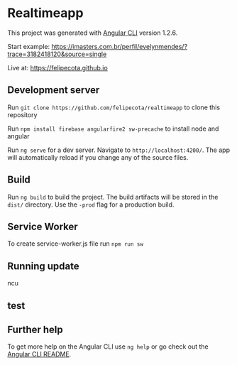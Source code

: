 # Realtimeapp

This project was generated with [Angular CLI](https://github.com/angular/angular-cli) version 1.2.6.

Start example: https://imasters.com.br/perfil/evelynmendes/?trace=3182418120&source=single

Live at: https://felipecota.github.io

## Development server

Run `git clone https://github.com/felipecota/realtimeapp` to clone this repository

Run `npm install firebase angularfire2 sw-precache` to install node and angular

Run `ng serve` for a dev server. Navigate to `http://localhost:4200/`. The app will automatically reload if you change any of the source files.

## Build

Run `ng build` to build the project. The build artifacts will be stored in the `dist/` directory. Use the `-prod` flag for a production build.

## Service Worker

To create service-worker.js file run `npm run sw`

## Running update

ncu

## test

## Further help

To get more help on the Angular CLI use `ng help` or go check out the [Angular CLI README](https://github.com/angular/angular-cli/blob/master/README.md).
